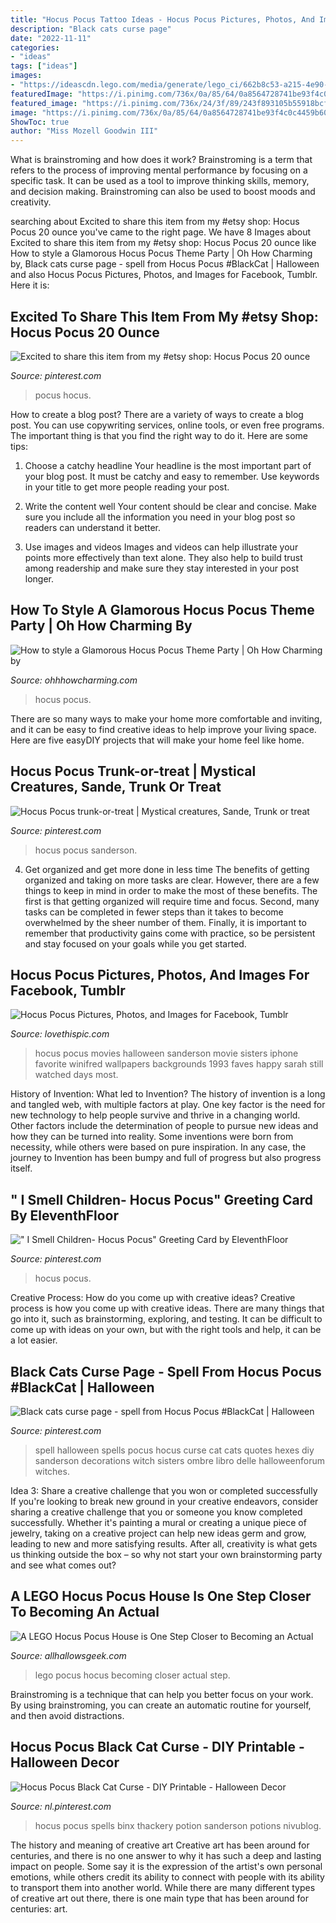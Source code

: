 ```yaml
---
title: "Hocus Pocus Tattoo Ideas - Hocus Pocus Pictures, Photos, And Images For Facebook, Tumblr"
description: "Black cats curse page"
date: "2022-11-11"
categories:
- "ideas"
tags: ["ideas"]
images:
- "https://ideascdn.lego.com/media/generate/lego_ci/662b8c53-a215-4e90-bb31-0f1ce2371b5a/resize:1600:900"
featuredImage: "https://i.pinimg.com/736x/0a/85/64/0a8564728741be93f4c0c4459b600b1e.jpg"
featured_image: "https://i.pinimg.com/736x/24/3f/89/243f893105b55918bcf700a452288a8a.jpg"
image: "https://i.pinimg.com/736x/0a/85/64/0a8564728741be93f4c0c4459b600b1e.jpg"
ShowToc: true
author: "Miss Mozell Goodwin III"
---
```



What is brainstroming and how does it work?
Brainstroming is a term that refers to the process of improving mental performance by focusing on a specific task. It can be used as a tool to improve thinking skills, memory, and decision making. Brainstroming can also be used to boost moods and creativity.

	

		
searching about Excited to share this item from my #etsy shop: Hocus Pocus 20 ounce you've came to the right page. We have 8 Images about Excited to share this item from my #etsy shop: Hocus Pocus 20 ounce like How to style a Glamorous Hocus Pocus Theme Party | Oh How Charming by, Black cats curse page - spell from Hocus Pocus #BlackCat | Halloween and also Hocus Pocus Pictures, Photos, and Images for Facebook, Tumblr. Here it is:
		
    
## Excited To Share This Item From My #etsy Shop: Hocus Pocus 20 Ounce

<img loading=lazy src="https://i.pinimg.com/736x/24/3f/89/243f893105b55918bcf700a452288a8a.jpg" onerror="this.onerror=null;this.src='https://tse1.mm.bing.net/th?id=OIP.MoBCV8qimUnUzwMu31kzDgHaKO&amp;pid=15.1';" alt="Excited to share this item from my #etsy shop: Hocus Pocus 20 ounce">

_Source: pinterest.com_

>pocus hocus. 

	

How to create a blog post?
There are a variety of ways to create a blog post. You can use copywriting services, online tools, or even free programs. The important thing is that you find the right way to do it. Here are some tips:
1. Choose a catchy headline
Your headline is the most important part of your blog post. It must be catchy and easy to remember. Use keywords in your title to get more people reading your post.

2. Write the content well
Your content should be clear and concise. Make sure you include all the information you need in your blog post so readers can understand it better.

3. Use images and videos
Images and videos can help illustrate your points more effectively than text alone. They also help to build trust among readership and make sure they stay interested in your post longer.


    
## How To Style A Glamorous Hocus Pocus Theme Party | Oh How Charming By

<img loading=lazy src="https://ohhhowcharming.com/wp-content/uploads/2020/10/IMG_6185-scaled.jpg" onerror="this.onerror=null;this.src='https://tse4.mm.bing.net/th?id=OIP.mzIQUx0d2RqX0X0oVOMPTgHaJ4&amp;pid=15.1';" alt="How to style a Glamorous Hocus Pocus Theme Party | Oh How Charming by">

_Source: ohhhowcharming.com_

>hocus pocus. 

	

There are so many ways to make your home more comfortable and inviting, and it can be easy to find creative ideas to help improve your living space. Here are five easyDIY projects that will make your home feel like home.

    
## Hocus Pocus Trunk-or-treat | Mystical Creatures, Sande, Trunk Or Treat

<img loading=lazy src="https://i.pinimg.com/736x/75/15/13/7515134e3c40ed4e0001e3678f8693dc.jpg" onerror="this.onerror=null;this.src='https://tse3.mm.bing.net/th?id=OIP.yfRTMDJSlPnPUFe1zc1X2wHaJZ&amp;pid=15.1';" alt="Hocus Pocus trunk-or-treat | Mystical creatures, Sande, Trunk or treat">

_Source: pinterest.com_

>hocus pocus sanderson. 

	

4) Get organized and get more done in less time
The benefits of getting organized and taking on more tasks are clear. However, there are a few things to keep in mind in order to make the most of these benefits. The first is that getting organized will require time and focus. Second, many tasks can be completed in fewer steps than it takes to become overwhelmed by the sheer number of them. Finally, it is important to remember that productivity gains come with practice, so be persistent and stay focused on your goals while you get started.

    
## Hocus Pocus Pictures, Photos, And Images For Facebook, Tumblr

<img loading=lazy src="http://www.lovethispic.com/uploaded_images/124836-Hocus-Pocus.jpg" onerror="this.onerror=null;this.src='https://tse2.mm.bing.net/th?id=OIP.kVpMlGIsyZRZaKCJB-MvnwHaLH&amp;pid=15.1';" alt="Hocus Pocus Pictures, Photos, and Images for Facebook, Tumblr">

_Source: lovethispic.com_

>hocus pocus movies halloween sanderson movie sisters iphone favorite winifred wallpapers backgrounds 1993 faves happy sarah still watched days most. 

	

History of Invention: What led to Invention?
The history of invention is a long and tangled web, with multiple factors at play. One key factor is the need for new technology to help people survive and thrive in a changing world. Other factors include the determination of people to pursue new ideas and how they can be turned into reality. Some inventions were born from necessity, while others were based on pure inspiration. In any case, the journey to Invention has been bumpy and full of progress but also progress itself.

    
## &quot; I Smell Children- Hocus Pocus&quot; Greeting Card By EleventhFloor

<img loading=lazy src="https://i.pinimg.com/736x/0a/85/64/0a8564728741be93f4c0c4459b600b1e.jpg" onerror="this.onerror=null;this.src='https://tse3.mm.bing.net/th?id=OIP.qz_chi5JRyBQWUcv6MqAMAHaJ3&amp;pid=15.1';" alt="&quot; I Smell Children- Hocus Pocus&quot; Greeting Card by EleventhFloor">

_Source: pinterest.com_

>hocus pocus. 

	

Creative Process: How do you come up with creative ideas?
Creative process is how you come up with creative ideas. There are many things that go into it, such as brainstorming, exploring, and testing. It can be difficult to come up with ideas on your own, but with the right tools and help, it can be a lot easier.

    
## Black Cats Curse Page - Spell From Hocus Pocus #BlackCat | Halloween

<img loading=lazy src="https://i.pinimg.com/736x/09/e2/b4/09e2b4867a8e6761d8df95cf7aac68b5.jpg" onerror="this.onerror=null;this.src='https://tse3.mm.bing.net/th?id=OIP.GLxrcXVxmVohEPHTN9W45AAAAA&amp;pid=15.1';" alt="Black cats curse page - spell from Hocus Pocus #BlackCat | Halloween">

_Source: pinterest.com_

>spell halloween spells pocus hocus curse cat cats quotes hexes diy sanderson decorations witch sisters ombre libro delle halloweenforum witches. 

	

Idea 3: Share a creative challenge that you won or completed successfully
If you're looking to break new ground in your creative endeavors, consider sharing a creative challenge that you or someone you know completed successfully. Whether it's painting a mural or creating a unique piece of jewelry, taking on a creative project can help new ideas germ and grow, leading to new and more satisfying results. After all, creativity is what gets us thinking outside the box – so why not start your own brainstorming party and see what comes out?

    
## A LEGO Hocus Pocus House Is One Step Closer To Becoming An Actual

<img loading=lazy src="https://ideascdn.lego.com/media/generate/lego_ci/662b8c53-a215-4e90-bb31-0f1ce2371b5a/resize:1600:900" onerror="this.onerror=null;this.src='https://tse3.mm.bing.net/th?id=OIP.eY5aEBTkF-lTboBLVK1lMgHaEh&amp;pid=15.1';" alt="A LEGO Hocus Pocus House is One Step Closer to Becoming an Actual">

_Source: allhallowsgeek.com_

>lego pocus hocus becoming closer actual step. 

	

Brainstroming is a technique that can help you better focus on your work. By using brainstroming, you can create an automatic routine for yourself, and then avoid distractions.

    
## Hocus Pocus Black Cat Curse - DIY Printable - Halloween Decor

<img loading=lazy src="https://i.pinimg.com/736x/96/58/28/9658282a6829a14d4d954bb4ece409f8.jpg" onerror="this.onerror=null;this.src='https://tse3.mm.bing.net/th?id=OIP.n93cZNVgEtN02IM6JDlPogHaJQ&amp;pid=15.1';" alt="Hocus Pocus Black Cat Curse - DIY Printable - Halloween Decor">

_Source: nl.pinterest.com_

>hocus pocus spells binx thackery potion sanderson potions nivublog. 

	

The history and meaning of creative art
Creative art has been around for centuries, and there is no one answer to why it has such a deep and lasting impact on people. Some say it is the expression of the artist's own personal emotions, while others credit its ability to connect with people with its ability to transport them into another world. While there are many different types of creative art out there, there is one main type that has been around for centuries: art.

